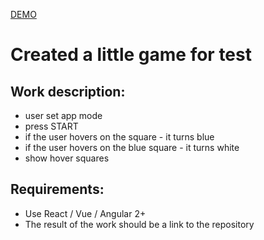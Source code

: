 [DEMO](https://bettersol.github.io/star_navi_task)

# Created a little game for test 

## Work description:
- user set app mode
- press START
- if the user hovers on the square - it turns blue
- if the user hovers on the blue square - it turns white
- show hover squares

## Requirements:
- Use React / Vue / Angular 2+
- The result of the work should be a link to the repository
